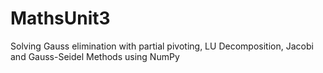 # MathsUnit3
Solving Gauss elimination with partial pivoting, LU  Decomposition, Jacobi and Gauss-Seidel Methods using NumPy
